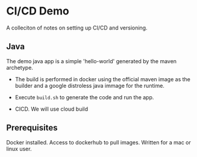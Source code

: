 # CI/CD Demo

A colleciton of notes on setting up CI/CD and versioning.

## Java

The demo java app is a simple 'hello-world' generated by the maven archetype.

* The build is performed in docker using the official maven image as the builder
 and a google distroless java immage for the runtime.
* Execute `build.sh` to generate the code and run the app. 

* CICD. We will use cloud build 
## Prerequisites

Docker installed. Access to dockerhub to pull images. Written for a mac or linux user.
